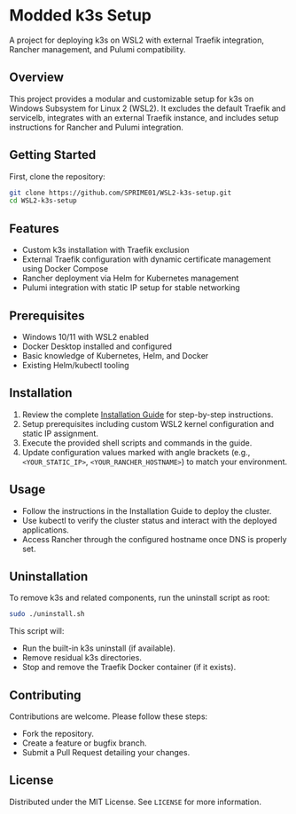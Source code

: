 # Modded k3s Setup

A project for deploying k3s on WSL2 with external Traefik integration, Rancher management, and Pulumi compatibility.

## Overview
This project provides a modular and customizable setup for k3s on Windows Subsystem for Linux 2 (WSL2). It excludes the default Traefik and servicelb, integrates with an external Traefik instance, and includes setup instructions for Rancher and Pulumi integration.

## Getting Started
First, clone the repository:
```bash
git clone https://github.com/SPRIME01/WSL2-k3s-setup.git
cd WSL2-k3s-setup
```


## Features
- Custom k3s installation with Traefik exclusion
- External Traefik configuration with dynamic certificate management using Docker Compose
- Rancher deployment via Helm for Kubernetes management
- Pulumi integration with static IP setup for stable networking

## Prerequisites
- Windows 10/11 with WSL2 enabled
- Docker Desktop installed and configured
- Basic knowledge of Kubernetes, Helm, and Docker
- Existing Helm/kubectl tooling

## Installation
1. Review the complete [Installation Guide](docs/Installation%20guide.md) for step-by-step instructions.
2. Setup prerequisites including custom WSL2 kernel configuration and static IP assignment.
3. Execute the provided shell scripts and commands in the guide.
4. Update configuration values marked with angle brackets (e.g., `<YOUR_STATIC_IP>`, `<YOUR_RANCHER_HOSTNAME>`) to match your environment.

## Usage
- Follow the instructions in the Installation Guide to deploy the cluster.
- Use kubectl to verify the cluster status and interact with the deployed applications.
- Access Rancher through the configured hostname once DNS is properly set.

## Uninstallation
To remove k3s and related components, run the uninstall script as root:
```bash
sudo ./uninstall.sh
```
This script will:
- Run the built-in k3s uninstall (if available).
- Remove residual k3s directories.
- Stop and remove the Traefik Docker container (if it exists).

## Contributing
Contributions are welcome. Please follow these steps:
- Fork the repository.
- Create a feature or bugfix branch.
- Submit a Pull Request detailing your changes.

## License
Distributed under the MIT License. See `LICENSE` for more information.

